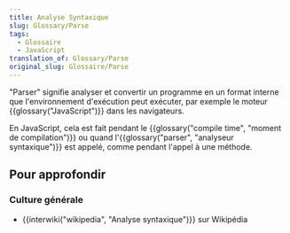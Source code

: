```yaml
---
title: Analyse Syntaxique
slug: Glossary/Parse
tags:
  - Glossaire
  - JavaScript
translation_of: Glossary/Parse
original_slug: Glossaire/Parse
---
```

"Parser" signifie analyser et convertir un programme en un format interne que l'environnement d'exécution peut exécuter, par exemple le moteur {{glossary("JavaScript")}} dans les navigateurs.

En JavaScript, cela est fait pendant le {{glossary("compile time", "moment de compilation")}} ou quand l'{{glossary("parser", "analyseur syntaxique")}} est appelé, comme pendant l'appel à une méthode.

## Pour approfondir

### Culture générale

- {{interwiki("wikipedia", "Analyse syntaxique")}} sur Wikipédia
